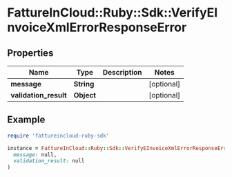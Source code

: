 # FattureInCloud::Ruby::Sdk::VerifyEInvoiceXmlErrorResponseError

## Properties

| Name | Type | Description | Notes |
| ---- | ---- | ----------- | ----- |
| **message** | **String** |  | [optional] |
| **validation_result** | **Object** |  | [optional] |

## Example

```ruby
require 'fattureincloud-ruby-sdk'

instance = FattureInCloud::Ruby::Sdk::VerifyEInvoiceXmlErrorResponseError.new(
  message: null,
  validation_result: null
)
```


